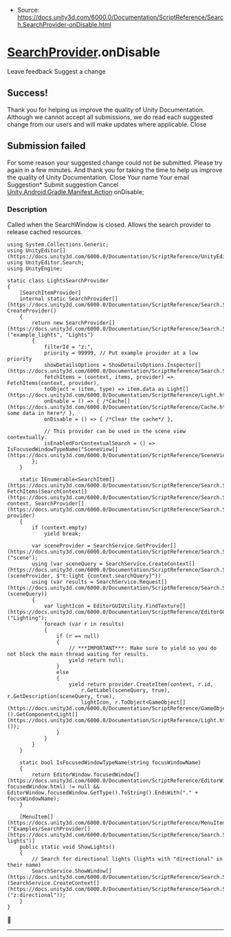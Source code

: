 * Source: https://docs.unity3d.com/6000.0/Documentation/ScriptReference/Search.SearchProvider-onDisable.html

#  [SearchProvider](https://docs.unity3d.com/6000.0/Documentation/ScriptReference/Search.SearchProvider.html).onDisable
Leave feedback
Suggest a change
## Success!
Thank you for helping us improve the quality of Unity Documentation. Although we cannot accept all submissions, we do read each suggested change from our users and will make updates where applicable.
Close
## Submission failed
For some reason your suggested change could not be submitted. Please <a>try again</a> in a few minutes. And thank you for taking the time to help us improve the quality of Unity Documentation.
Close
Your name Your email Suggestion* Submit suggestion
Cancel
[Unity.Android.Gradle.Manifest.Action](https://docs.unity3d.com/6000.0/Documentation/ScriptReference/Unity.Android.Gradle.Manifest.Action.html) onDisable; 
### Description
Called when the SearchWindow is closed. Allows the search provider to release cached resources.
```
using System.Collections.Generic;
using UnityEditor[](https://docs.unity3d.com/6000.0/Documentation/ScriptReference/UnityEditor.html);
using UnityEditor.Search;
using UnityEngine;

static class LightsSearchProvider
{
    [SearchItemProvider]
    internal static SearchProvider[](https://docs.unity3d.com/6000.0/Documentation/ScriptReference/Search.SearchProvider.html) CreateProvider()
    {
        return new SearchProvider[](https://docs.unity3d.com/6000.0/Documentation/ScriptReference/Search.SearchProvider.html)("example_lights", "Lights")
        {
            filterId = "z:",
            priority = 99999, // Put example provider at a low priority
            showDetailsOptions = ShowDetailsOptions.Inspector[](https://docs.unity3d.com/6000.0/Documentation/ScriptReference/Search.ShowDetailsOptions.Inspector.html),
            fetchItems = (context, items, provider) => FetchItems(context, provider),
            toObject = (item, type) => item.data as Light[](https://docs.unity3d.com/6000.0/Documentation/ScriptReference/Light.html),
            onEnable = () => { /*Cache[](https://docs.unity3d.com/6000.0/Documentation/ScriptReference/Cache.html) some data in here*/ },
            onDisable = () => { /*Clear the cache*/ },

            // This provider can be used in the scene view contextually.
            isEnabledForContextualSearch = () => IsFocusedWindowTypeName("SceneView[](https://docs.unity3d.com/6000.0/Documentation/ScriptReference/SceneView.html)")
        };
    }

    static IEnumerable<SearchItem[](https://docs.unity3d.com/6000.0/Documentation/ScriptReference/Search.SearchItem.html)> FetchItems(SearchContext[](https://docs.unity3d.com/6000.0/Documentation/ScriptReference/Search.SearchContext.html) context, SearchProvider[](https://docs.unity3d.com/6000.0/Documentation/ScriptReference/Search.SearchProvider.html) provider)
    {
        if (context.empty)
            yield break;

        var sceneProvider = SearchService.GetProvider[](https://docs.unity3d.com/6000.0/Documentation/ScriptReference/Search.SearchService.GetProvider.html)("scene");
        using (var sceneQuery = SearchService.CreateContext[](https://docs.unity3d.com/6000.0/Documentation/ScriptReference/Search.SearchService.CreateContext.html)(sceneProvider, $"t:light {context.searchQuery}"))
        using (var results = SearchService.Request[](https://docs.unity3d.com/6000.0/Documentation/ScriptReference/Search.SearchService.Request.html)(sceneQuery))
        {
            var lightIcon = EditorGUIUtility.FindTexture[](https://docs.unity3d.com/6000.0/Documentation/ScriptReference/EditorGUIUtility.FindTexture.html)("Lighting");
            foreach (var r in results)
            {
                if (r == null)
                {
                    // ***IMPORTANT***: Make sure to yield so you do not block the main thread waiting for results.
                    yield return null;
                }
                else
                {
                    yield return provider.CreateItem(context, r.id,
                        r.GetLabel(sceneQuery, true), r.GetDescription(sceneQuery, true),
                        lightIcon, r.ToObject<GameObject[](https://docs.unity3d.com/6000.0/Documentation/ScriptReference/GameObject.html)>().GetComponent<Light[](https://docs.unity3d.com/6000.0/Documentation/ScriptReference/Light.html)>());
                }
            }
        }
    }

    static bool IsFocusedWindowTypeName(string focusWindowName)
    {
        return EditorWindow.focusedWindow[](https://docs.unity3d.com/6000.0/Documentation/ScriptReference/EditorWindow-focusedWindow.html) != null && EditorWindow.focusedWindow.GetType().ToString().EndsWith("." + focusWindowName);
    }

    [MenuItem[](https://docs.unity3d.com/6000.0/Documentation/ScriptReference/MenuItem.html)("Examples/SearchProvider[](https://docs.unity3d.com/6000.0/Documentation/ScriptReference/Search.SearchProvider.html)/Show lights")]
    public static void ShowLights()
    {
        // Search for directional lights (lights with "directional" in their name)
        SearchService.ShowWindow[](https://docs.unity3d.com/6000.0/Documentation/ScriptReference/Search.SearchService.ShowWindow.html)(SearchService.CreateContext[](https://docs.unity3d.com/6000.0/Documentation/ScriptReference/Search.SearchService.CreateContext.html)("z:directional"));
    }
}

```

* * *
